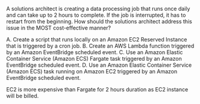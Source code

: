 A solutions architect is creating a data processing job that runs once daily and can take up to 2 hours to complete. If the job is interrupted, it has to restart from the beginning. How should the solutions architect address this issue in the MOST cost-effective manner? 

A. Create a script that runs locally on an Amazon EC2 Reserved Instance that is triggered by a cron job. 
B. Create an AWS Lambda function triggered by an Amazon EventBridge scheduled event. 
C. Use an Amazon Elastic Container Service (Amazon ECS) Fargate task triggered by an Amazon EventBridge scheduled event. 
D. Use an Amazon Elastic Container Service (Amazon ECS) task running on Amazon EC2 triggered by an Amazon EventBridge scheduled event.

 EC2 is more expensive than Fargate for 2 hours duration as EC2 instance will be billed.